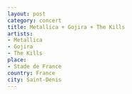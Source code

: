 ```yaml
---
layout: post
category: concert
title: Metallica + Gojira + The Kills
artists: 
- Metallica
- Gojira
- The Kills
place: 
- Stade de France
country: France
city: Saint-Denis
---
```


